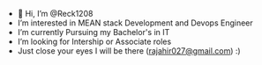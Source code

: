 - 👋 Hi, I’m @Reck1208
- I’m interested in MEAN stack Development and Devops Engineer
- I’m currently Pursuing my Bachelor's in IT
- I’m looking for Intership or Associate roles
- Just close your eyes I will be there (rajahir027@gmail.com) 
  :)


<!---
Reck1208/Reck1208 is a ✨ special ✨ repository because its `README.md` (this file) appears on your GitHub profile.
You can click the Preview link to take a look at your changes.
--->
